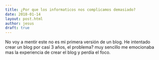```yaml
---
title: ¿Por que los informaticos nos complicamos demasiado? 
date: 2018-01-14
layout: post.html
author: jesus
draft: true
---
```


No voy a mentir este no es mi primera versión de un blog. He intentado crear un blog por casí 3 años, el problema? muy sencillo me emocionaba mas la experiencia de crear el blog y perdía el foco.

